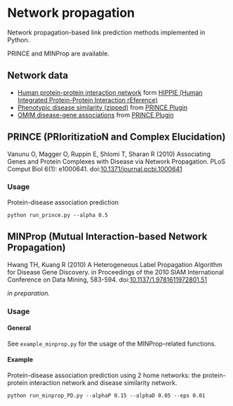 # Network propagation
Network propagation-based link prediction methods implemented in Python.

PRINCE and MINProp are available.

## Network data
* [Human protein-protein interaction network](http://cbdm-01.zdv.uni-mainz.de/~mschaefer/hippie/hippie_current.txt) form [HIPPIE (Human Integrated Protein-Protein Interaction rEference)](http://cbdm-01.zdv.uni-mainz.de/~mschaefer/hippie/)
* [Phenotypic disease similarity (zipped)](http://www.cs.tau.ac.il/%7Ebnet/software/PrincePlugin/PhenSim.zip) from [PRINCE Plugin](http://www.cs.tau.ac.il/~bnet/software/PrincePlugin/)
* [OMIM disease-gene associations](http://www.cs.tau.ac.il/%7Ebnet/software/PrincePlugin/associations.txt) from [PRINCE Plugin](http://www.cs.tau.ac.il/~bnet/software/PrincePlugin/)

## PRINCE (PRIoritizatioN and Complex Elucidation)
Vanunu O, Magger O, Ruppin E, Shlomi T, Sharan R (2010) Associating Genes and Protein Complexes with Disease via Network Propagation. PLoS Comput Biol 6(1): e1000641. doi:[10.1371/journal.pcbi.1000641](https://doi.org/10.1371/journal.pcbi.1000641)

### Usage
Protein-disease association prediction
```
python run_prince.py --alpha 0.5
```

## MINProp (Mutual Interaction-based Network Propagation)
Hwang TH, Kuang R (2010) A Heterogeneous Label Propagation Algorithm for Disease Gene Discovery. in Proceedings of the 2010 SIAM International Conference on Data Mining, 583-594. doi:[10.1137/1.9781611972801.51](https://doi.org/10.1137/1.9781611972801.51)

*in preparation.*
### Usage
#### General
See ``example_minprop.py`` for the usage of the MINProp-related functions.

#### Example
Protein-disease association prediction using 2 home networks: the protein-protein interaction network and disease similarity network.
```
python run_minprop_PD.py --alphaP 0.15 --alphaD 0.05 --eps 0.01
```
